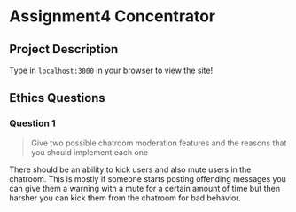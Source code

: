 # Assignment4 Concentrator

## Project Description
<!-- you can include known bugs, design decisions, external references used... -->
Type in `localhost:3000` in your browser to view the site!

## Ethics Questions

### Question 1

> Give two possible chatroom moderation features and the reasons that you should implement each one

<!-- Put your answer to question 1 here -->
There should be an ability to kick users and also mute users in the chatroom. This is mostly if someone starts posting offending messages you can give them a warning with a mute for a certain amount of time but then harsher you can kick them from the chatroom for bad behavior.
